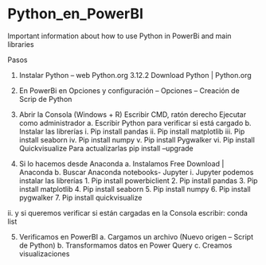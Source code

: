 # Python_en_PowerBI
Important information about how to use Python in PowerBi and main libraries

Pasos
1. Instalar Python – web Python.org   3.12.2
Download Python | Python.org

2. En PowerBi en Opciones y configuración – Opciones – Creación de Scrip de Python

3. Abrir la Consola (Windows + R) Escribir CMD, ratón derecho Ejecutar como administrador
  a. Escribir Python para verificar si está cargado
  b. Instalar las librerías
    i. Pip install pandas
    ii. Pip install matplotlib
    iii. Pip install seaborn
    iv. Pip install numpy
    v. Pip install Pygwalker
    vi. Pip install Quickvisualize
Para actualizarlas pip install –upgrade
 
 
4. Si lo hacemos desde Anaconda
  a. Instalamos Free Download | Anaconda
  b. Buscar Anaconda notebooks- Jupyter
    i. Jupyter podemos instalar las librerías
        1. Pip install powerbiclient
        2. Pip install pandas
        3. Pip install matplotlib
        4. Pip install seaborn
        5. Pip install numpy
        6. Pip install pygwalker
        7. Pip install quickvisualize
 
  ii. y si queremos verificar si están cargadas en la Consola escribir: conda list
  
5. Verificamos en PowerBI
  a. Cargamos un archivo (Nuevo origen – Script de Python)
  b. Transformamos datos en Power Query
  c. Creamos visualizaciones
 
